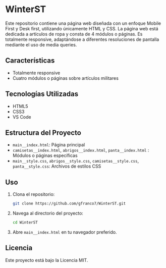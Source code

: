 # WinterST


Este repositorio contiene una página web diseñada con un enfoque Mobile First y Desk first, utilizando únicamente HTML y CSS. La página web está dedicada a artículos de ropa y consta de 4 módulos o páginas. Es totalmente responsive, adaptándose a diferentes resoluciones de pantalla mediante el uso de media queries.


## Características

- Totalmente responsive
- Cuatro módulos o páginas sobre artículos militares

## Tecnologías Utilizadas

- HTML5
- CSS3
- VS Code


## Estructura del Proyecto

- `main__index.html`: Página principal
- `camisetas__index.html`, `abrigos__index.html`, `panta__index.html` : Módulos o páginas específicas
- `main__style.css`, `abrigos__style.css`, `camisetas__style.css`, `panta__style.css`: Archivos de estilos CSS

## Uso

1. Clona el repositorio:
    ```bash
    git clone https://github.com/gfranco7/WinterST.git
    ```
2. Navega al directorio del proyecto:
    ```bash
    cd WinterST
    ```
3. Abre `main__index.html` en tu navegador preferido.

## Licencia

Este proyecto está bajo la Licencia MIT.
